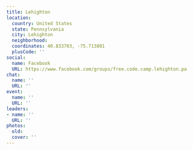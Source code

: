 ```yaml
---
title: Lehighton
location:
  country: United States
  state: Pennsylvania
  city: Lehighton
  neighborhood: 
  coordinates: 40.833703, -75.713801
  plusCode: ''
social:
  name: Facebook
  URL: https://www.facebook.com/groups/free.code.camp.lehighton.pa
chat:
  name: ''
  URL: ''
event:
  name: ''
  URL: ''
leaders:
- name: ''
  URL: ''
photos:
  old: 
  cover: ''
---
```

